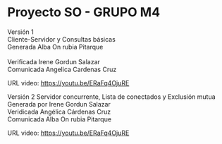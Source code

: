 # Proyecto SO - GRUPO M4

Versión 1 <br />
Cliente-Servidor y Consultas básicas <br />
Generada Alba On rubia Pitarque <br />  
Verificada Irene Gordun Salazar <br />
Comunicada Angelica Cardenas Cruz <br />

URL video: https://youtu.be/ERaFq4OjuRE <br />

Versión 2
Servidor concurrente, Lista de conectados y Exclusión mutua <br />
Generada por Irene Gordun Salazar <br />
Veridicada Angélica Cárdenas Cruz  <br />
Comunicada Alba On rubia Pitarque  <br />

URL video: https://youtu.be/ERaFq4OjuRE <br />
